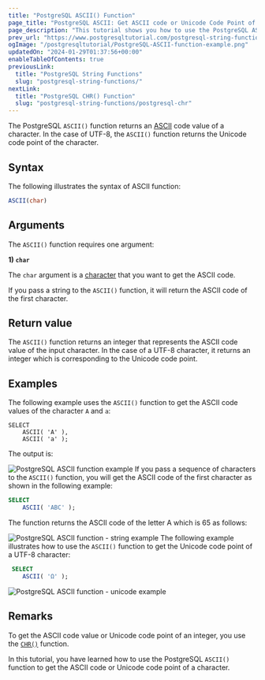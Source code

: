 ```yaml
---
title: "PostgreSQL ASCII() Function"
page_title: "PostgreSQL ASCII: Get ASCII code or Unicode Code Point of a Character"
page_description: "This tutorial shows you how to use the PostgreSQL ASCII() function to get the ASCII code or Unicode code point of a character."
prev_url: "https://www.postgresqltutorial.com/postgresql-string-functions/postgresql-ascii/"
ogImage: "/postgresqltutorial/PostgreSQL-ASCII-function-example.png"
updatedOn: "2024-01-29T01:37:56+00:00"
enableTableOfContents: true
previousLink: 
  title: "PostgreSQL String Functions"
  slug: "postgresql-string-functions/"
nextLink: 
  title: "PostgreSQL CHR() Function"
  slug: "postgresql-string-functions/postgresql-chr"
---
```





The PostgreSQL `ASCII()` function returns an [ASCII](https://en.wikipedia.org/wiki/ASCII) code value of a character. In the case of UTF\-8, the `ASCII()` function returns the Unicode code point of the character.


## Syntax

The following illustrates the syntax of ASCII function:


```sql
ASCII(char)
```

## Arguments

The `ASCII()` function requires one argument:

**1\) `char`**

The `char` argument is a [character](../postgresql-tutorial/postgresql-char-varchar-text) that you want to get the ASCII code.

If you pass a string to the `ASCII()` function, it will return the ASCII code of the first character.


## Return value

The `ASCII()` function returns an integer that represents the ASCII code value of the input character. In the case of a UTF\-8 character, it returns an integer which is corresponding to the Unicode code point.


## Examples

The following example uses the `ASCII()` function to get the ASCII code values of the character `A` and `a`:


```
SELECT
    ASCII( 'A' ),
    ASCII( 'a' );
```
The output is:


![PostgreSQL ASCII function example](/postgresqltutorial/PostgreSQL-ASCII-function-example.png)
If you pass a sequence of characters to the `ASCII()` function, you will get the ASCII code of the first character as shown in the following example:


```sql
SELECT
    ASCII( 'ABC' );
```
The function returns the ASCII code of the letter A which is 65 as follows:


![PostgreSQL ASCII function - string example](/postgresqltutorial/PostgreSQL-ASCII-function-string-example.png)
The following example illustrates how to use the `ASCII()` function to get the Unicode code point of a UTF\-8 character:


```sql
 SELECT
    ASCII( 'Ω' );
```

![PostgreSQL ASCII function - unicode example](/postgresqltutorial/PostgreSQL-ASCII-function-unicode-example.png)

## Remarks

To get the ASCII code value or Unicode code point of an integer, you use the [`CHR()`](postgresql-chr) function.

In this tutorial, you have learned how to use the PostgreSQL `ASCII()` function to get the ASCII code or Unicode code point of a character.

